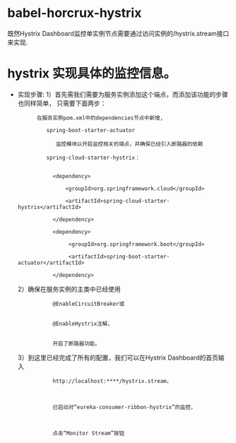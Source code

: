 # babel-horcrux-hystrix

既然Hystrix Dashboard监控单实例节点需要通过访问实例的/hystrix.stream接口来实现.

#  hystrix 实现具体的监控信息。

- 实现步骤:
      1）首先需我们需要为服务实例添加这个端点，而添加该功能的步骤也同样简单，
        只需要下面两步：
      
            在服务实例pom.xml中的dependencies节点中新增,
        
               spring-boot-starter-actuator
        
                  监控模块以开启监控相关的端点，并确保已经引入断路器的依赖
              
               spring-cloud-starter-hystrix：
              

                 <dependency>
              
                     <groupId>org.springframework.cloud</groupId>
                  
                     <artifactId>spring-cloud-starter-hystrix</artifactId>
                  
                 </dependency>
             
                 <dependency>
             
                      <groupId>org.springframework.boot</groupId>
                  
                      <artifactId>spring-boot-starter-actuator</artifactId>
                  
                 </dependency>

     2）确保在服务实例的主类中已经使用
     
                 @EnableCircuitBreaker或
              
              
                 @EnableHystrix注解，
              
              
                 开启了断路器功能。                                                                                                       
     
     3）到这里已经完成了所有的配置，我们可以在Hystrix Dashboard的首页输入
     
                 http://localhost:****/hystrix.stream，
        
        
     
                 已启动对“eureka-consumer-ribbon-hystrix”的监控，
        
        
     
                 点击“Monitor Stream”按钮